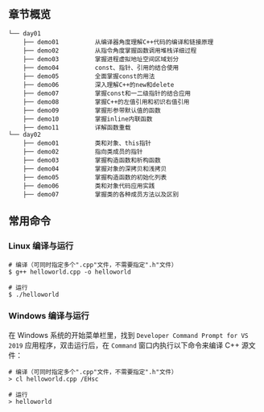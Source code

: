 ## 章节概览

```
└── day01
    ├── demo01          从编译器角度理解C++代码的编译和链接原理
    ├── demo02          从指令角度掌握函数调用堆栈详细过程
    ├── demo03          掌握进程虚拟地址空间区域划分
    ├── demo04          const、指针、引用的结合使用
    ├── demo05          全面掌握const的用法
    ├── demo06          深入理解C++的new和delete
    ├── demo07          掌握const和一二级指针的结合应用
    ├── demo08          掌握C++的左值引用和初识右值引用
    ├── demo09          掌握形参带默认值的函数
    ├── demo10          掌握inline内联函数
    ├── demo11          详解函数重载
└── day02
    ├── demo01          类和对象、this指针
    ├── demo02          指向类成员的指针
    ├── demo03          掌握构造函数和析构函数
    ├── demo04          掌握对象的深拷贝和浅拷贝
    ├── demo05          掌握构造函数的初始化列表
    ├── demo06          类和对象代码应用实践
    ├── demo07          掌握类的各种成员方法以及区别
```

## 常用命令

### Linux 编译与运行

``` shell
# 编译（可同时指定多个".cpp"文件，不需要指定".h"文件）
$ g++ helloworld.cpp -o helloworld

# 运行
$ ./helloworld
```

### Windows 编译与运行

在 Windows 系统的开始菜单栏里，找到 `Developer Command Prompt for VS 2019` 应用程序，双击运行后，在 `Command` 窗口内执行以下命令来编译 C++ 源文件：

```
# 编译（可同时指定多个".cpp"文件，不需要指定".h"文件）
> cl helloworld.cpp /EHsc

# 运行
> helloworld
```
